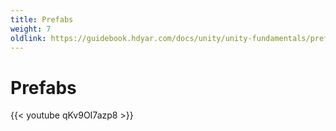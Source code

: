 ```yaml
---
title: Prefabs
weight: 7
oldlink: https://guidebook.hdyar.com/docs/unity/unity-fundamentals/prefabs/
---
```


# Prefabs
{{< youtube qKv9OI7azp8 >}}
